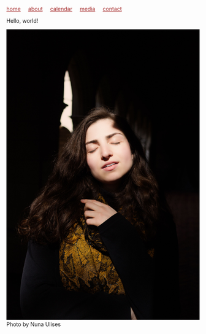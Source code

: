 <style> a {
    color: brown;
}
</style>
[home](/)&nbsp;&nbsp;&nbsp;&nbsp; [about](/about.html)&nbsp;&nbsp;&nbsp;&nbsp; [calendar](/calendar.html)&nbsp;&nbsp;&nbsp;&nbsp; [media](/media.html)&nbsp;&nbsp;&nbsp;&nbsp; [contact](/contact.html)


 Hello, world!

![photo](Raha.jpeg)<br>
Photo by Nuna Ulises


